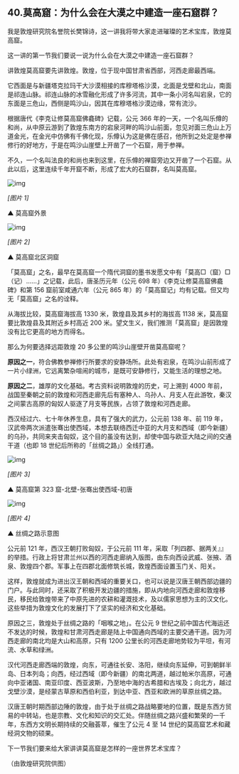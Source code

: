 ## 40.莫高窟：为什么会在大漠之中建造一座石窟群？
我是敦煌研究院名誉院长樊锦诗，这一讲我将带大家走进璀璨的艺术宝库，敦煌莫高窟。


这一讲的第一节我们要说一说为什么会在大漠之中建造一座石窟群？


讲敦煌莫高窟要先讲敦煌。敦煌，位于现中国甘肃省西部，河西走廊最西端。


它西面是与新疆塔克拉玛干大沙漠相接的库穆塔格沙漠，北面是戈壁和北山，南面是祁连山脉。祁连山脉的冰雪融化形成了许多河流，其中一条小河名叫宕泉，它的东面是三危山，西侧是鸣沙山，因其在库穆塔格沙漠边缘，常有流沙。


根据唐代《李克让修莫高窟佛龕碑》记载，公元 366 年的一天，一个名叫乐僔的和尚，从中原云游到了敦煌东南方的宕泉河畔的鸣沙山前面，忽见对面三危山上万道金光，在金光中仿佛有千佛化现，乐僔认为这是佛在感召，他所到之处定是参禅修行的好地方，于是在鸣沙山崖壁上开凿了一个石窟，用于参禅。


不久，一个名叫法良的和尚也来到这里，在乐僔的禅窟旁边又开凿了一个石窟。从此以后，这里连续千年开窟不断，形成了宏大的石窟群，名叫莫高窟。


![img](https://pic2.zhimg.com/v2-2f2639882c96d605c22c52010b305326.webp)

*[图片 1]* 


▲ 莫高窟外景


![img](https://pic3.zhimg.com/v2-c2dc54bdf22e7fdc51b5dcd2bec53512.webp)

*[图片 2]* 


▲ 莫高窟北区洞窟


「莫高窟」之名，最早在莫高窟一个隋代洞窟的墨书发愿文中有「莫高□（窟）□（记）……」之记载，此后，唐圣历元年（公元 698 年）《李克让修莫高窟佛龕碑》和第 156 窟前室咸通六年（公元 865 年）的「莫高窟记」均有记载。但又均无「莫高窟」之名的诠释。


从海拔比较，莫高窟海拔高 1330 米，敦煌县及其乡村的海拔高 1138 米，莫高窟要比敦煌县及其附近乡村高近 200 米。望文生义，我们推测「莫高窟」是因敦煌没有比它更高的地方而得名。


那么为何要选择远距敦煌 20 多公里的鸣沙山崖壁开凿莫高窟呢？


**原因之一**，符合佛教参禅修行所要求的安静场所。此处有宕泉，在鸣沙山前形成了一片小绿洲，它远离繁杂喧闹的城市，是既可安静修行，又能生活的理想之地。


**原因之二**，雄厚的文化基础。考古资料说明敦煌的历史，可上溯到 4000 年前，战国至秦朝之前的敦煌和河西走廊先后有塞种人、乌孙人、月支人在此游牧，秦汉之间蒙古高原的匈奴人驱逐了月支等民族，占领了敦煌和河西走廊。


西汉经过六、七十年休养生息，具有了强大的武力，公元前 138 年、前 119 年，汉武帝两次派遣张骞出使西域，本想去联络西迁中亚的大月支和西域（即今新疆）的乌孙，共同来夹击匈奴，这个目的虽没有达到，却使中国与欧亚大陆之间的交通干道（也即 18 世纪后所称的「丝绸之路」）全线打通。


![img](https://pic4.zhimg.com/v2-4c8efd77057dd31054a69728b6a5b85f.webp)

*[图片 3]* 


▲ 莫高窟第 323 窟-北壁-张骞出使西域-初唐


![img](https://pic1.zhimg.com/v2-9eff6fba90ab0f616d6ef045837ca5bc.webp)

*[图片 4]* 


▲ 丝绸之路示意图


公元前 121 年，西汉王朝打败匈奴，于公元前 111 年，采取「列四郡、据两关』』的举措。行政上将甘肃兰州以西的河西走廊纳入版图，由东向西设武威、张掖、酒泉、敦煌四个郡。军事上在四郡北面修筑长城，敦煌西面设置玉门关、阳关。


这样，敦煌就成为进出汉王朝和西域的重要关口，也可以说是汉唐王朝西部边疆的门户。与此同时，还采取了积极开发边疆的措施，即从内地向河西走廊和敦煌移民，移民给敦煌带来了中原先进的农耕和灌溉技术，及以儒家思想为主的汉文化。这些举措为敦煌文化的发展打下了坚实的经济和文化基础。


原因之三，敦煌处于丝绸之路的「咽喉之地」。在公元 9 世纪之前中国古代海运还不发达的时候，敦煌和甘肃河西走廊是陆上中国通向西域的主要交通干道。因为河西走廊的南北均是大山和高原，只有 1200 公里长的河西走廊地势较为平坦，有河流、水草和绿洲。


汉代河西走廊西端的敦煌，向东，可通往长安、洛阳，继续向东延伸，可到朝鲜半岛、日本列岛；向西，经过西域（即今新疆）的南北两道，越过帕米尔高原，可通向中亚诸国、南亚印度、西亚波斯，乃至地中海的古希腊和古埃及；向北方，越过戈壁沙漠，是经蒙古草原和西伯利亚，到达中亚、西亚和欧洲的草原丝绸之路。


汉唐王朝时期西部边陲的敦煌，由于处于丝绸之路战略要地的位置，既是东西方贸易的中转站，也是宗教、文化和知识的交汇处。伴随丝绸之路兴盛和繁荣的一千年，东西方文明长期持续的交融荟萃，催生了公元 4 至 14 世纪的莫高窟艺术和藏经洞文物的硕果。


下一节我们要来给大家讲讲莫高窟是怎样的一座世界艺术宝库？


（由敦煌研究院供图）

